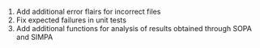 1. Add additional error flairs for incorrect files
2. Fix expected failures in unit tests
3. Add additional functions for analysis of results obtained through SOPA and SIMPA